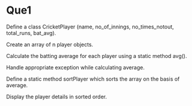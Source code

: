 # Que1

Define a class CricketPlayer (name, no_of_innings, no_times_notout, total_runs, bat_avg).

Create an array of n player objects.

Calculate the batting average for each player using a static method avg(). 

Handle appropriate exception while calculating average. 

Define a static method sortPlayer which sorts the array on the basis of average.

Display the player details in sorted order.
